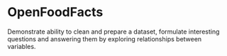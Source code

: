 # OpenFoodFacts
Demonstrate ability to clean and prepare a dataset, formulate interesting questions and answering them by exploring relationships between variables. 
